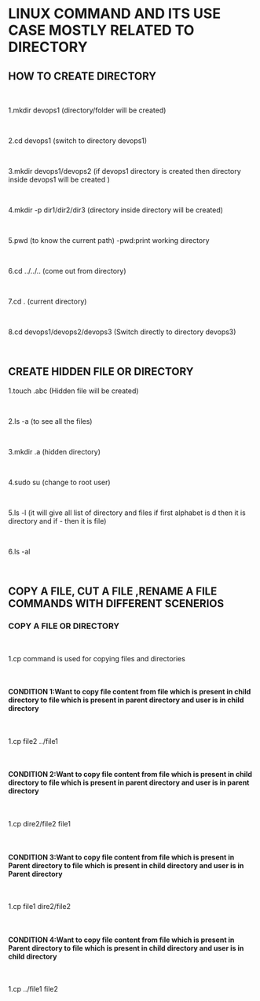 # LINUX COMMAND AND ITS USE CASE MOSTLY RELATED TO DIRECTORY

## HOW TO CREATE DIRECTORY

<br>

1.mkdir devops1 (directory/folder will be created)

<br>

2.cd devops1 (switch to directory devops1)

<br>

3.mkdir devops1/devops2 (if devops1 directory is created then directory inside devops1 will be created )

<br>

4.mkdir -p dir1/dir2/dir3 (directory inside directory will be created)

<br>

5.pwd (to know the current path) -pwd:print working directory

<br>

6.cd ../../..  (come out from directory)

<br>

7.cd . (current directory)

<br>

8.cd devops1/devops2/devops3  (Switch directly to directory devops3)

<br>


## CREATE HIDDEN FILE OR DIRECTORY

1.touch .abc  (Hidden file will be created)

<br>

2.ls -a (to see all the files)

<br>

3.mkdir .a (hidden directory)

<br>

4.sudo su (change to root user)

<br>

5.ls -l (it will give all list of directory and files if first alphabet is d then it is directory and if - then it is file)

<br>

6.ls -al

<br>

## COPY A FILE, CUT A FILE ,RENAME A FILE COMMANDS WITH DIFFERENT SCENERIOS

### COPY A FILE OR DIRECTORY

<br>

1.cp command is used for copying files and directories

<br>

#### CONDITION 1:Want to copy file content from file which is present in child directory to file which is present in parent directory and user is in child directory

<br>

1.cp file2 ../file1

<br>

#### CONDITION 2:Want to copy file content from file which is present in child directory to file which is present in parent directory and user is in parent directory

<br>


1.cp dire2/file2 file1

<br>

#### CONDITION 3:Want to copy file content from file which is present in Parent directory to file which is present in child directory and user is in Parent directory

<br>

1.cp file1 dire2/file2

<br>

#### CONDITION 4:Want to copy file content from file which is present in Parent directory to file which is present in child directory and user is in child directory

<br>

1.cp ../file1 file2